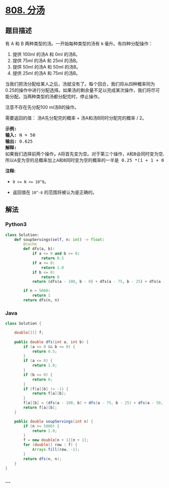 # [808. 分汤](https://leetcode-cn.com/problems/soup-servings)



## 题目描述

<!-- 这里写题目描述 -->

<p>有&nbsp;A&nbsp;和&nbsp;B 两种类型的汤。一开始每种类型的汤有&nbsp;<code>N</code>&nbsp;毫升。有四种分配操作：</p>

<ol>
	<li>提供 100ml 的汤A 和 0ml 的汤B。</li>
	<li>提供 75ml 的汤A 和 25ml 的汤B。</li>
	<li>提供 50ml 的汤A 和 50ml 的汤B。</li>
	<li>提供 25ml 的汤A 和 75ml 的汤B。</li>
</ol>

<p>当我们把汤分配给某人之后，汤就没有了。每个回合，我们将从四种概率同为0.25的操作中进行分配选择。如果汤的剩余量不足以完成某次操作，我们将尽可能分配。当两种类型的汤都分配完时，停止操作。</p>

<p>注意不存在先分配100 ml汤B的操作。</p>

<p>需要返回的值：&nbsp;汤A先分配完的概率 + 汤A和汤B同时分配完的概率 / 2。</p>

<pre>
<strong>示例:</strong>
<strong>输入:</strong> N = 50
<strong>输出:</strong> 0.625
<strong>解释:
</strong>如果我们选择前两个操作<strong>，</strong>A将首先变为空。对于第三个操作，A和B会同时变为空。对于第四个操作，B将首先变为空。<strong>
</strong>所以A变为空的总概率加上A和B同时变为空的概率的一半是 0.25 *(1 + 1 + 0.5 + 0)= 0.625。
</pre>

<p><strong>注释: </strong></p>

<ul>
	<li><code>0 &lt;= N &lt;= 10^9</code>。</li>
	<li>
	<p>返回值在&nbsp;<code>10^-6</code>&nbsp;的范围将被认为是正确的。</p>
	</li>
</ul>


## 解法

<!-- 这里可写通用的实现逻辑 -->

<!-- tabs:start -->

### **Python3**

<!-- 这里可写当前语言的特殊实现逻辑 -->

```python
class Solution:
    def soupServings(self, n: int) -> float:
        @cache
        def dfs(a, b):
            if a <= 0 and b <= 0:
                return 0.5
            if a <= 0:
                return 1.0
            if b <= 0:
                return 0
            return (dfs(a - 100, b - 0) + dfs(a - 75, b - 25) + dfs(a - 50, b - 50) + dfs(a- 25, b - 75)) / 4

        if n > 5000:
            return 1
        return dfs(n, n)
```

### **Java**

<!-- 这里可写当前语言的特殊实现逻辑 -->

```java
class Solution {

    double[][] f;
    
    public double dfs(int a, int b) {
        if (a <= 0 && b <= 0) {
            return 0.5;
        } 
        if (a <= 0) {
            return 1.0;
        }
        if (b <= 0) {
            return 0;
        }
        if (f[a][b] != -1) {
            return f[a][b];
        }
        f[a][b] = (dfs(a - 100, b) + dfs(a - 75, b - 25) + dfs(a - 50, b - 50) + dfs(a - 25, b - 75)) / 4.0;
        return f[a][b];
    }

    public double soupServings(int n) {
        if (n >= 5000) {
            return 1.0;
        }
        f = new double[n + 1][n + 1];
        for (double[] row : f) {
            Arrays.fill(row, -1);
        }
        return dfs(n, n);
    }
}
```

### **...**

```

```

<!-- tabs:end -->
